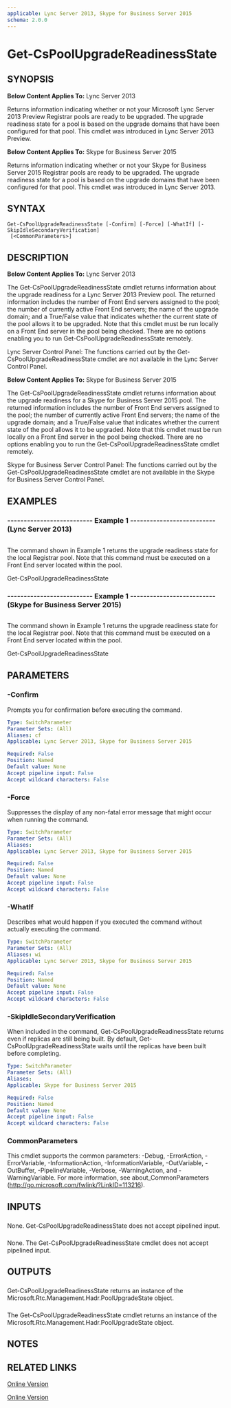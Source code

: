 ```yaml
---
applicable: Lync Server 2013, Skype for Business Server 2015
schema: 2.0.0
---
```


# Get-CsPoolUpgradeReadinessState

## SYNOPSIS
**Below Content Applies To:** Lync Server 2013

Returns information indicating whether or not your Microsoft Lync Server 2013 Preview Registrar pools are ready to be upgraded.
The upgrade readiness state for a pool is based on the upgrade domains that have been configured for that pool.
This cmdlet was introduced in Lync Server 2013 Preview.

**Below Content Applies To:** Skype for Business Server 2015

Returns information indicating whether or not your Skype for Business Server 2015 Registrar pools are ready to be upgraded.
The upgrade readiness state for a pool is based on the upgrade domains that have been configured for that pool.
This cmdlet was introduced in Lync Server 2013.



## SYNTAX

```
Get-CsPoolUpgradeReadinessState [-Confirm] [-Force] [-WhatIf] [-SkipIdleSecondaryVerification]
 [<CommonParameters>]
```

## DESCRIPTION
**Below Content Applies To:** Lync Server 2013

The Get-CsPoolUpgradeReadinessState cmdlet returns information about the upgrade readiness for a Lync Server 2013 Preview pool.
The returned information includes the number of Front End servers assigned to the pool; the number of currently active Front End servers; the name of the upgrade domain; and a True/False value that indicates whether the current state of the pool allows it to be upgraded.
Note that this cmdlet must be run locally on a Front End server in the pool being checked.
There are no options enabling you to run Get-CsPoolUpgradeReadinessState remotely.

Lync Server Control Panel: The functions carried out by the Get-CsPoolUpgradeReadinessState cmdlet are not available in the Lync Server Control Panel.

**Below Content Applies To:** Skype for Business Server 2015

The Get-CsPoolUpgradeReadinessState cmdlet returns information about the upgrade readiness for a Skype for Business Server 2015 pool.
The returned information includes the number of Front End servers assigned to the pool; the number of currently active Front End servers; the name of the upgrade domain; and a True/False value that indicates whether the current state of the pool allows it to be upgraded.
Note that this cmdlet must be run locally on a Front End server in the pool being checked.
There are no options enabling you to run the Get-CsPoolUpgradeReadinessState cmdlet remotely.

Skype for Business Server Control Panel: The functions carried out by the Get-CsPoolUpgradeReadinessState cmdlet are not available in the Skype for Business Server Control Panel.



## EXAMPLES

### -------------------------- Example 1 -------------------------- (Lync Server 2013)
```

```

The command shown in Example 1 returns the upgrade readiness state for the local Registrar pool.
Note that this command must be executed on a Front End server located within the pool.

Get-CsPoolUpgradeReadinessState

### -------------------------- Example 1 -------------------------- (Skype for Business Server 2015)
```

```

The command shown in Example 1 returns the upgrade readiness state for the local Registrar pool.
Note that this command must be executed on a Front End server located within the pool.

Get-CsPoolUpgradeReadinessState

## PARAMETERS

### -Confirm
Prompts you for confirmation before executing the command.

```yaml
Type: SwitchParameter
Parameter Sets: (All)
Aliases: cf
Applicable: Lync Server 2013, Skype for Business Server 2015

Required: False
Position: Named
Default value: None
Accept pipeline input: False
Accept wildcard characters: False
```

### -Force
Suppresses the display of any non-fatal error message that might occur when running the command.

```yaml
Type: SwitchParameter
Parameter Sets: (All)
Aliases: 
Applicable: Lync Server 2013, Skype for Business Server 2015

Required: False
Position: Named
Default value: None
Accept pipeline input: False
Accept wildcard characters: False
```

### -WhatIf
Describes what would happen if you executed the command without actually executing the command.

```yaml
Type: SwitchParameter
Parameter Sets: (All)
Aliases: wi
Applicable: Lync Server 2013, Skype for Business Server 2015

Required: False
Position: Named
Default value: None
Accept pipeline input: False
Accept wildcard characters: False
```

### -SkipIdleSecondaryVerification
When included in the command, Get-CsPoolUpgradeReadinessState returns even if replicas are still being built.
By default, Get-CsPoolUpgradeReadinessState waits until the replicas have been built before completing.

```yaml
Type: SwitchParameter
Parameter Sets: (All)
Aliases: 
Applicable: Skype for Business Server 2015

Required: False
Position: Named
Default value: None
Accept pipeline input: False
Accept wildcard characters: False
```

### CommonParameters
This cmdlet supports the common parameters: -Debug, -ErrorAction, -ErrorVariable, -InformationAction, -InformationVariable, -OutVariable, -OutBuffer, -PipelineVariable, -Verbose, -WarningAction, and -WarningVariable. For more information, see about_CommonParameters (http://go.microsoft.com/fwlink/?LinkID=113216).

## INPUTS

###  
None.
Get-CsPoolUpgradeReadinessState does not accept pipelined input.

###  
None.
The Get-CsPoolUpgradeReadinessState cmdlet does not accept pipelined input.

## OUTPUTS

###  
Get-CsPoolUpgradeReadinessState returns an instance of the Microsoft.Rtc.Management.Hadr.PoolUpgradeState object.

###  
The Get-CsPoolUpgradeReadinessState cmdlet returns an instance of the Microsoft.Rtc.Management.Hadr.PoolUpgradeState object.

## NOTES

## RELATED LINKS

[Online Version](http://technet.microsoft.com/EN-US/library/127c718e-8949-4bcd-b954-5182b8730820(OCS.15).aspx)

[Online Version](http://technet.microsoft.com/EN-US/library/127c718e-8949-4bcd-b954-5182b8730820(OCS.16).aspx)

